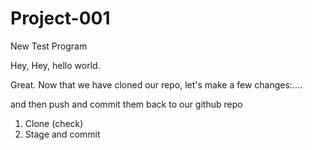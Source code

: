 # Project-001
New Test Program

Hey, Hey, hello world.

Great.
Now that we have cloned our repo,
let's make a few changes:....

and then push and commit them back to our github repo

1. Clone (check)
2. Stage and commit